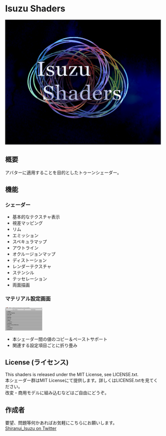 # Isuzu Shaders

![](https://github.com/isuzu-shiranui/Isuzu-s-shaders/blob/master/isuzushaders.png)

## 概要

アバターに適用することを目的としたトゥーンシェーダー。

## 機能

### シェーダー

* 基本的なテクスチャ表示
* 視差マッピング
* リム
* エミッション
* スペキュラマップ
* アウトライン
* オクルージョンマップ
* ディストーション
* レンダーテクスチャ
* ステンシル
* テッセレーション
* 両面描画

### マテリアル設定画面

<img src="https://github.com/isuzu-shiranui/Isuzu-s-shaders/blob/master/633ad8a80923bbd656e21331f6a0ddb1.png" width="120px">

* 本シェーダー間の値のコピー＆ペーストサポート
* 関連する設定項目ごとに折り畳み

## License (ライセンス)

This shaders is released under the MIT License, see LICENSE.txt.  
本シェーダー群はMIT Licenseにて提供します。詳しくはLICENSE.txtを見てください。  
改変・商用モデルに組み込むなどはご自由にどうぞ。

## 作成者

要望、問題等何かあればお気軽にこちらにお願いします。  
[Shiranui_Isuzu on Twitter](https://twitter.com/Shiranui_Isuzu_)
